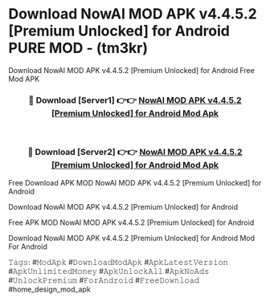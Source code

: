 # Download NowAI MOD APK v4.4.5.2 [Premium Unlocked] for Android PURE MOD - (tm3kr)
Download NowAI MOD APK v4.4.5.2 [Premium Unlocked] for Android Free Mod APK

<div align="center">
<h3>🔴 Download [Server1] 👉👉 <a href="https://apk-comot.site?title=NowAI_MOD_APK_v4.4.5.2_[Premium_Unlocked]_for_Android">NowAI MOD APK v4.4.5.2 [Premium Unlocked] for Android Mod Apk</a></h3><br>

<h3>🔴 Download [Server2] 👉👉 <a href="https://apk-comot.site?title=NowAI_MOD_APK_v4.4.5.2_[Premium_Unlocked]_for_Android">NowAI MOD APK v4.4.5.2 [Premium Unlocked] for Android Mod Apk</a></h3>
</div>


Free Download APK MOD NowAI MOD APK v4.4.5.2 [Premium Unlocked] for Android

Download NowAI MOD APK v4.4.5.2 [Premium Unlocked] for Android 

Free APK MOD NowAI MOD APK v4.4.5.2 [Premium Unlocked] for Android 

Download NowAI MOD APK v4.4.5.2 [Premium Unlocked] for Android Mod For Android

𝚃𝚊𝚐𝚜: #𝙼𝚘𝚍𝙰𝚙𝚔 #𝙳𝚘𝚠𝚗𝚕𝚘𝚊𝚍𝙼𝚘𝚍𝙰𝚙𝚔 #𝙰𝚙𝚔𝙻𝚊𝚝𝚎𝚜𝚝𝚅𝚎𝚛𝚜𝚒𝚘𝚗 #𝙰𝚙𝚔𝚄𝚗𝚕𝚒𝚖𝚒𝚝𝚎𝚍𝙼𝚘𝚗𝚎𝚢 #𝙰𝚙𝚔𝚄𝚗𝚕𝚘𝚌𝚔𝙰𝚕𝚕 #𝙰𝚙𝚔𝙽𝚘𝙰𝚍𝚜 #𝚄𝚗𝚕𝚘𝚌𝚔𝙿𝚛𝚎𝚖𝚒𝚞𝚖 #𝙵𝚘𝚛𝙰𝚗𝚍𝚛𝚘𝚒𝚍 #𝙵𝚛𝚎𝚎𝙳𝚘𝚠𝚗𝚕𝚘𝚊𝚍 #home_design_mod_apk